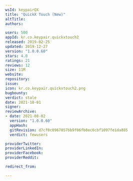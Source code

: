 ```yaml
---
wsId: keypairQX
title: "QuickX Touch (New)"
altTitle: 
authors:

users: 500
appId: kr.co.keypair.quickxtouch2
released: 2019-02-25
updated: 2019-12-27
version: "1.0.0.60"
stars: 4.0
ratings: 21
reviews: 12
size: 11M
website: 
repository: 
issue: 
icon: kr.co.keypair.quickxtouch2.png
bugbounty: 
verdict: stale
date: 2021-10-01
signer: 
reviewArchive:
- date: 2021-08-02
  version: "1.0.0.60"
  appHash: 
  gitRevision: d7cf0c0967057bb9f06fb8ec6cbf1097fe1da885
  verdict: fewusers

providerTwitter: 
providerLinkedIn: 
providerFacebook: 
providerReddit: 

redirect_from:

---
```



